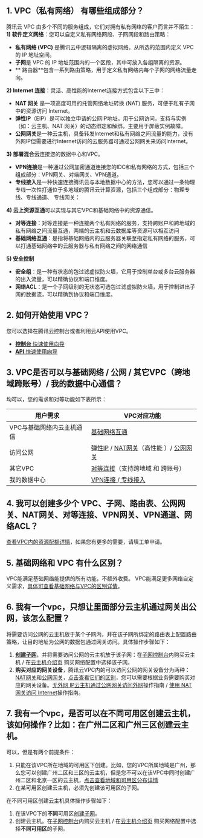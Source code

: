 ## 1. VPC（私有网络） 有哪些组成部分？
腾讯云 VPC 由多个不同的服务组成，它们对拥有私有网络的客户而言并不陌生：
**1)  软件定义网络**：您可以自定义私有网络网段、子网网段和路由策略：
- **私有网络 (VPC)** 是腾讯云中逻辑隔离的虚拟网络。从所选的范围内定义 VPC 的 IP 地址空间。
- **子网**是 VPC 的 IP 地址范围内的一个区段，其中可放入各组隔离的资源。
- ** 路由器**包含一系列路由策略，用于定义私有网络内每个子网的网络流量走向。


**2)  Internet 连接**：灵活、高性能的Internet连接方式包含以下三中：
- **NAT 网关** 是一项高度可用的托管网络地址转换 (NAT) 服务，可便于私有子网中的资源访问 Internet。
- **弹性IP**（EIP）是可以独立申请的公网IP地址，用于公网访问，支持与实例（如：云主机、NAT 网关）的动态绑定和解绑，主要用于屏蔽实例故障。
- **公网网关**是一种云主机，具备转发Internet和私有网络之间流量的能力，没有外网IP但需要进行Internet访问的云服务器可通过公网网关来访问Internet。

**3)  部署混合云**连接您的数据中心和VPC。
- **VPN连接**是一种通过公网加密通道连接您的IDC和私有网络的方式，包括三个组成部分：VPN网关、对端网关、VPN通道。
- **专线接入**是一种快速连接腾讯云与本地数据中心的方法，您可以通过一条物理专线一次性打通位于多地域的腾讯云计算资源，包括三个组成部分：物理专线、专线通道、 专线网关：

**4) 云上资源互通**可以实现与其它VPC和基础网络中的资源通信。
- **对等连接**：对等连接是一种连接两个私有网络的服务，支持跨账户和跨地域的私有网络之间流量互通，两端的云主机和云数据库等资源可以相互访问
- **基础网络互通**：是指将基础网络内的云服务器关联至指定私有网络的服务，可以打通基础网络中的云服务器与私有网络之间的网络通信

**5)  安全控制**
- **安全组**：是一种有状态的包过滤虚拟防火墙，它用于控制单台或多台云服务器的出入流量，可以精确协议和端口维度。
- **网络ACL**：是一个子网级别的无状态可选包过滤虚拟防火墙，用于控制进出子网的数据流，可以精确到协议和端口维度。



## 2. 如何开始使用 VPC？
您可以选择在腾讯云控制台或者利用云API使用VPC。
- [**控制台** 快速使用向导](https://www.qcloud.com/doc/product/215/5168)
- [**API** 快速使用向导](https://www.qcloud.com/doc/api/245/5157)

## 3. VPC是否可以与基础网络 / 公网 / 其它VPC（跨地域跨账号）/ 我的数据中心通信？
均可以，您的需求和对等功能如下表所示：

| 用户需求 | VPC对应功能 | 
|---------|---------|
| VPC与基础网络内云主机通信 |  [基础网络互通](https://www.qcloud.com/doc/product/215/5002)|
|访问公网|[弹性IP](https://www.qcloud.com/doc/product/215/4958) / [NAT网关](https://www.qcloud.com/doc/product/215/4975)（高性能 ）/ [公网网关](https://www.qcloud.com/doc/product/215/4972) |
|其它VPC|[对等连接](https://www.qcloud.com/doc/product/215/5000)（支持跨地域 和 跨账号） |
|我的数据中心|[VPN连接 ](https://www.qcloud.com/doc/product/215/4956)/[ 专线接入](https://www.qcloud.com/doc/product/215/4976) |


## 4. 我可以创建多少个 VPC、子网、路由表、公网网关、NAT网关、对等连接、VPN网关、VPN通道、网络ACL？
[查看VPC内的资源配额详情](https://www.qcloud.com/doc/product/215/537)，如果您有更多的需要，请填工单申请。

## 5. 基础网络和 VPC 有什么区别？
VPC能满足基础网络能提供的所有功能，不额外收费。
VPC能满足更多网络自定义需求，[具体可查看基础网络与VPC的区别详情](https://www.qcloud.com/doc/product/215/535#.E9.80.89.E6.8B.A9.E7.A7.81.E6.9C.89.E7.BD.91.E7.BB.9C-or-.E5.9F.BA.E7.A1.80.E7.BD.91.E7.BB.9C.EF.BC.9F)。


## 6. 我有一个vpc，只想让里面部分云主机通过网关出公网，该怎么配置？
将需要访问公网的云主机放于某个子网内，并在该子网所绑定的路由表上配置路由策略，让目的地址为公网的数据包通过网关访问。具体操作步骤如下：
1) **[创建子网](https://www.qcloud.com/doc/product/215/4927#.E6.96.B0.E5.A2.9E.E5.AD.90.E7.BD.91)**，并将需要访问公网的云主机放于该子网：在[子网控制台](https://console.qcloud.com/vpc/subnet)内购买云主机 / 在[云主机介绍页](https://www.qcloud.com/product/cvm.html) 购买网络配置中选择该子网。
2) **购买对应的网关设备**，腾讯云VPC内的可以访问公网的网关设备分为两种：[NAT网关](https://www.qcloud.com/doc/product/215/4975)和[公网网关](https://www.qcloud.com/doc/product/215/4972)，[点击查看它们的区别](https://www.qcloud.com/doc/product/215/4975#nat.E7.BD.91.E5.85.B3.E5.92.8C.E5.85.AC.E7.BD.91.E7.BD.91.E5.85.B3.E7.9A.84.E5.8C.BA.E5.88.AB)，您可以需要根据业务需要购买对应的网关设备。[无外网 IP云主机通过公网网关访问外网](https://www.qcloud.com/doc/product/215/4972#.E6.93.8D.E4.BD.9C.E6.8C.87.E5.8D.97)操作指南 / [使用 NAT 网关访问 Internet](https://www.qcloud.com/doc/product/215/4975#.E4.BD.BF.E7.94.A8-nat-.E7.BD.91.E5.85.B3.E8.AE.BF.E9.97.AE-internet)操作指南。

## 7. 我有一个vpc，是否可以在不同可用区创建云主机，该如何操作？比如：在广州二区和广州三区创建云主机。
可以，但是有两个前提条件：
1) 只能在该VPC所在地域的可用区下创建。比如，您的VPC所属地域是广州，那么您可以创建广州二区和三区的云主机，但是您不可以在该VPC中同时创建广州二区和北京一区的云主机，[点击查看地域和可用区分布详情](https://www.qcloud.com/doc/product/215/4927#.E5.8F.AF.E7.94.A8.E5.8C.BA.EF.BC.88zone.EF.BC.89)
2) 在某可用区创建云主机，必须先创建该可用区的子网。

在不同可用区创建云主机具体操作步骤如下：
1) 在该VPC下的**不同**可用区[创建子网](https://www.qcloud.com/doc/product/215/4927#.E6.96.B0.E5.A2.9E.E5.AD.90.E7.BD.91)。
2) 创建云主机。在[子网控制台](https://console.qcloud.com/vpc/subnet)内购买云主机 / 在[云主机介绍页](https://www.qcloud.com/product/cvm.html) 购买网络配置中选择**不同可用区**的子网。